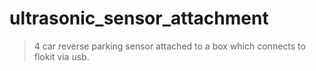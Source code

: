 # ultrasonic_sensor_attachment
> 4 car reverse parking sensor attached to a box which connects to flokit via usb.
